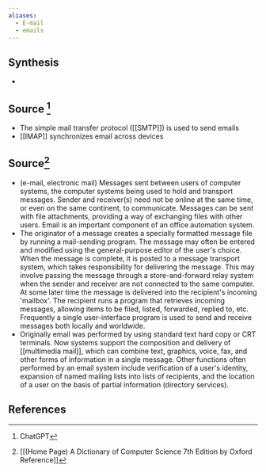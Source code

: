 ```yaml
---
aliases:
  - E-mail
  - emails
---
```

## Synthesis
- 
## Source [^1]
- The simple mail transfer protocol ([[SMTP]]) is used to send emails
- [[IMAP]] synchronizes email across devices

## Source[^2]
- (e-mail, electronic mail) Messages sent between users of computer systems, the computer systems being used to hold and transport messages. Sender and receiver(s) need not be online at the same time, or even on the same continent, to communicate. Messages can be sent with file attachments, providing a way of exchanging files with other users. Email is an important component of an office automation system.
- The originator of a message creates a specially formatted message file by running a mail-sending program. The message may often be entered and modified using the general-purpose editor of the user's choice. When the message is complete, it is posted to a message transport system, which takes responsibility for delivering the message. This may involve passing the message through a store-and-forward relay system when the sender and receiver are not connected to the same computer. At some later time the message is delivered into the recipient's incoming 'mailbox'. The recipient runs a program that retrieves incoming messages, allowing items to be filed, listed, forwarded, replied to, etc. Frequently a single user-interface program is used to send and receive messages both locally and worldwide.
- Originally email was performed by using standard text hard copy or CRT terminals. Now systems support the composition and delivery of [[multimedia mail]], which can combine text, graphics, voice, fax, and other forms of information in a single message. Other functions often performed by an email system include verification of a user's identity, expansion of named mailing lists into lists of recipients, and the location of a user on the basis of partial information (directory services).
## References

[^1]: ChatGPT
[^2]: [[(Home Page) A Dictionary of Computer Science 7th Edition by Oxford Reference]]